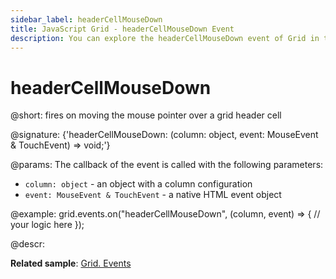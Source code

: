 ```yaml
---
sidebar_label: headerCellMouseDown
title: JavaScript Grid - headerCellMouseDown Event 
description: You can explore the headerCellMouseDown event of Grid in the documentation of the DHTMLX JavaScript UI library. Browse developer guides and API reference, try out code examples and live demos, and download a free 30-day evaluation version of DHTMLX Suite.
---
```


# headerCellMouseDown

@short: fires on moving the mouse pointer over a grid header cell

@signature: {'headerCellMouseDown: (column: object, event: MouseEvent & TouchEvent) => void;'}

@params:
The callback of the event is called with the following parameters:

- `column: object` - an object with a column configuration
- `event: MouseEvent & TouchEvent` - a native HTML event object 

@example:
grid.events.on("headerCellMouseDown", (column, event) => {
    // your logic here
});

@descr:

**Related sample**: [Grid. Events](https://snippet.dhtmlx.com/9zeyp4ds)
